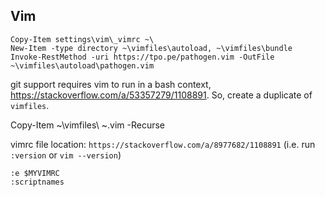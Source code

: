 ## Vim

    Copy-Item settings\vim\_vimrc ~\
    New-Item -type directory ~\vimfiles\autoload, ~\vimfiles\bundle
    Invoke-RestMethod -uri https://tpo.pe/pathogen.vim -OutFile ~\vimfiles\autoload\pathogen.vim

git support requires vim to run in a bash context, https://stackoverflow.com/a/53357279/1108891. So, create a duplicate of `vimfiles`. 

   Copy-Item ~\vimfiles\ ~\.vim -Recurse 

vimrc file location: `https://stackoverflow.com/a/8977682/1108891` (i.e. run `:version` or `vim --version`) 

    :e $MYVIMRC
    :scriptnames
    
